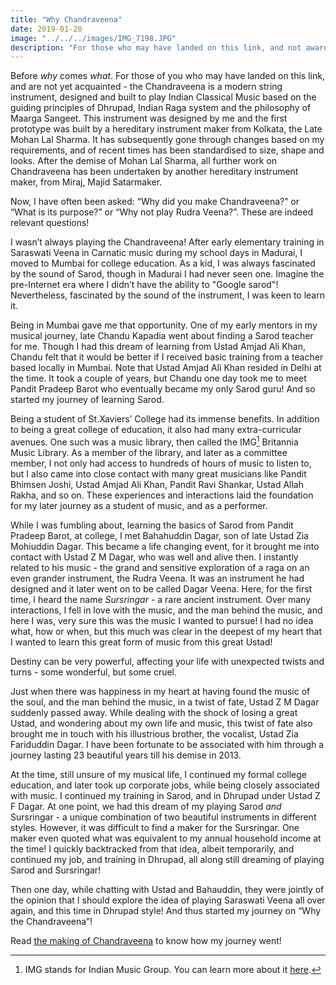 ```yaml
---
title: "Why Chandraveena"
date: 2019-01-20
image: "../../../images/IMG_7198.JPG"
description: "For those who may have landed on this link, and not aware - Chandraveena is a modern instrument string instrument, structurally based on the more traditional Saraswati Veena, but designed and built to reflect my musical identity and values. I play the Chandraveena according to the traditional principles of Indian Raga system and the philosophy of Maarga Sangeet. This instrument was designed by me, and the first prototype built by the renowned instrument maker, the Late Mohan Lal Sharma from Kolkata."
---
```

Before *why* comes *what*. For those of you who may have landed on this link, and are not yet acquainted - the Chandraveena is a modern string instrument, designed and built to play Indian Classical Music based on the guiding principles of Dhrupad, Indian Raga system and the philosophy of Maarga Sangeet. This instrument was designed by me and the first prototype was built by a hereditary instrument maker from Kolkata, the Late Mohan Lal Sharma. It has subsequently gone through changes based on my requirements, and of recent times has been standardised to size, shape and looks. After the demise of Mohan Lal Sharma, all further work on Chandraveena has been undertaken by another hereditary instrument maker, from Miraj, Majid Satarmaker.

Now, I have often been asked: “Why did you make Chandraveena?” or “What is its purpose?” or “Why not play Rudra Veena?”. These are indeed relevant questions!

I wasn’t always playing the Chandraveena! After early elementary training in Saraswati Veena in Carnatic music during my school days in Madurai, I moved to Mumbai for college education. As a kid, I was always fascinated by the sound of Sarod, though in Madurai I had never seen one. Imagine the pre-Internet era where I didn’t have the ability to "Google sarod"! Nevertheless, fascinated by the sound of the instrument, I was keen to learn it.

Being in Mumbai gave me that opportunity. One of my early mentors in my musical journey, late Chandu Kapadia went about finding a Sarod teacher for me. Though I had this dream of learning from Ustad Amjad Ali Khan, Chandu felt that it would be better if I received basic training from a teacher based locally in Mumbai. Note that Ustad Amjad Ali Khan resided in Delhi at the time. It took a couple of years, but Chandu one day took me to meet Pandit Pradeep Barot who eventually became my only Sarod guru! And so started my journey of learning Sarod.

Being a student of St.Xaviers’ College had its immense benefits. In addition to being a great college of education, it also had many extra-curricular avenues. One such was a music library, then called the IMG[^1] Britannia Music Library. As a member of the library, and later as a committee member, I not only had access to hundreds of hours of music to listen to, but I also came into close contact with many great musicians like Pandit Bhimsen Joshi, Ustad Amjad Ali Khan, Pandit Ravi Shankar, Ustad Allah Rakha, and so on. These experiences and interactions laid the foundation for my later journey as a student of music, and as a performer.

[^1]: IMG stands for Indian Music Group. You can learn more about it [here](http://xaviers.edu/main/index.php/indian-music-group-img).

While I was fumbling about, learning the basics of Sarod from Pandit Pradeep Barot, at college, I met Bahahuddin Dagar, son of late Ustad Zia Mohiuddin Dagar. This became a life changing event, for it brought me into contact with Ustad Z M Dagar, who was well and alive then. I instantly related to his music - the grand and sensitive exploration of a raga on an even grander instrument, the Rudra Veena. It was an instrument he had designed and it later went on to be called Dagar Veena. Here, for the first time, I heard the name *Sursringar* - a rare ancient instrument. Over many interactions, I fell in love with the music, and the man behind the music, and here I was, very sure this was the music I wanted to pursue! I had no idea what, how or when, but this much was clear in the deepest of my heart that I wanted to learn this great form of music from this great Ustad!

Destiny can be very powerful, affecting your life with unexpected twists and turns - some wonderful, but some cruel.

Just when there was happiness in my heart at having found the music of the soul, and the man behind the music, in a twist of fate, Ustad Z M Dagar suddenly passed away. While dealing with the shock of losing a great Ustad, and wondering about my own life and music, this twist of fate also brought me in touch with his illustrious brother, the vocalist, Ustad Zia Fariduddin Dagar. I have been fortunate to be associated with him through a journey lasting 23 beautiful years till his demise in 2013.

At the time, still unsure of my musical life, I continued my formal college education, and later took up corporate jobs, while being closely associated with music. I continued my training in Sarod, and in Dhrupad under Ustad Z F Dagar. At one point, we had this dream of my playing Sarod *and* Sursringar - a unique combination of two beautiful instruments in different styles. However, it was difficult to find a maker for the Sursringar. One maker even quoted what was equivalent to my annual household income at the time! I quickly backtracked from that idea, albeit temporarily, and continued my job, and training in Dhrupad, all along still dreaming of playing Sarod and Sursringar!

Then one day, while chatting with Ustad and Bahauddin, they were jointly of the opinion that I should explore the idea of playing Saraswati Veena all over again, and this time in Dhrupad style! And thus started my journey on “Why the Chandraveena”!

Read [the making of Chandraveena](/blog/making-of-chandraveena) to know how my journey went!
